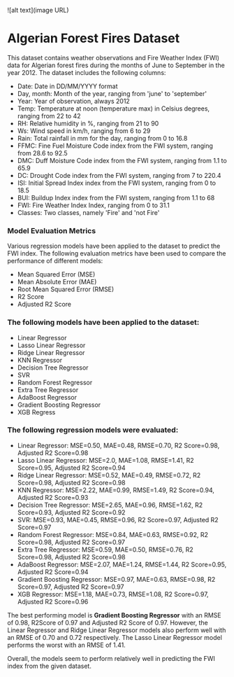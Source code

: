 ![alt text](image URL)
# Algerian Forest Fires Dataset
This dataset contains weather observations and Fire Weather Index (FWI) data for Algerian forest fires during the months of June to September in the year 2012. The dataset includes the following columns:

- Date: Date in DD/MM/YYYY format
- Day, month: Month of the year, ranging from 'june' to 'september'
- Year: Year of observation, always 2012
- Temp: Temperature at noon (temperature max) in Celsius degrees, ranging from 22 to 42
- RH: Relative humidity in %, ranging from 21 to 90
- Ws: Wind speed in km/h, ranging from 6 to 29
- Rain: Total rainfall in mm for the day, ranging from 0 to 16.8
- FFMC: Fine Fuel Moisture Code index from the FWI system, ranging from 28.6 to 92.5
- DMC: Duff Moisture Code index from the FWI system, ranging from 1.1 to 65.9
- DC: Drought Code index from the FWI system, ranging from 7 to 220.4
- ISI: Initial Spread Index index from the FWI system, ranging from 0 to 18.5
- BUI: Buildup Index index from the FWI system, ranging from 1.1 to 68
- FWI: Fire Weather Index Index, ranging from 0 to 31.1
- Classes: Two classes, namely 'Fire' and 'not Fire'
### Model Evaluation Metrics
Various regression models have been applied to the dataset to predict the FWI index. The following evaluation metrics have been used to compare the performance of different models:

- Mean Squared Error (MSE)
- Mean Absolute Error (MAE)
- Root Mean Squared Error (RMSE)
- R2 Score
- Adjusted R2 Score

### The following models have been applied to the dataset:

- Linear Regressor
- Lasso Linear Regressor
- Ridge Linear Regressor
- KNN Regressor
- Decision Tree Regressor
- SVR
- Random Forest Regressor
- Extra Tree Regressor
- AdaBoost Regressor
- Gradient Boosting Regressor
- XGB Regress

### The following regression models were evaluated:

- Linear Regressor: MSE=0.50, MAE=0.48, RMSE=0.70, R2 Score=0.98, Adjusted R2 Score=0.98
- Lasso Linear Regressor: MSE=2.0, MAE=1.08, RMSE=1.41, R2 Score=0.95, Adjusted R2 Score=0.94
- Ridge Linear Regressor: MSE=0.52, MAE=0.49, RMSE=0.72, R2 Score=0.98, Adjusted R2 Score=0.98
- KNN Regressor: MSE=2.22, MAE=0.99, RMSE=1.49, R2 Score=0.94, Adjusted R2 Score=0.93
- Decision Tree Regressor: MSE=2.65, MAE=0.96, RMSE=1.62, R2 Score=0.93, Adjusted R2 Score=0.92
- SVR: MSE=0.93, MAE=0.45, RMSE=0.96, R2 Score=0.97, Adjusted R2 Score=0.97
- Random Forest Regressor: MSE=0.84, MAE=0.63, RMSE=0.92, R2 Score=0.98, Adjusted R2 Score=0.97
- Extra Tree Regressor: MSE=0.59, MAE=0.50, RMSE=0.76, R2 Score=0.98, Adjusted R2 Score=0.98
- AdaBoost Regressor: MSE=2.07, MAE=1.24, RMSE=1.44, R2 Score=0.95, Adjusted R2 Score=0.94
- Gradient Boosting Regressor: MSE=0.97, MAE=0.63, RMSE=0.98, R2 Score=0.97, Adjusted R2 Score=0.97
- XGB Regressor: MSE=1.18, MAE=0.73, RMSE=1.08, R2 Score=0.97, Adjusted R2 Score=0.96


The best performing model is **Gradient Boosting Regressor** with an RMSE of 0.98, R2Score of 0.97 and Adjusted R2 Score of 0.97. However, the Linear Regressor and Ridge Linear Regressor models also perform well with an RMSE of 0.70 and 0.72 respectively. The Lasso Linear Regressor model performs the worst with an RMSE of 1.41.

Overall, the models seem to perform relatively well in predicting the FWI index from the given dataset.
